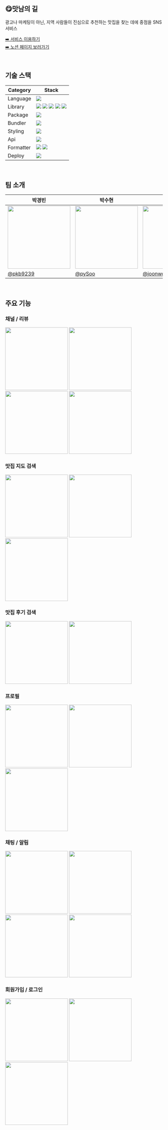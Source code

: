 ## 😋맛남의 길

광고나 마케팅이 아닌, 지역 사람들이 진심으로 추천하는 맛집을 찾는 데에 중점을 SNS 서비스

[➡️ 서비스 이용하기](https://matnam.vercel.app)  
[➡️ 노션 페이지 보러가기](https://www.notion.so/prgrms/746ea06f80fe4d94b9f56f9d860f3b10)

<br />

## 기술 스택

| Category  | Stack                                                                                                                                                                                                                                                                                                                                                                                                                                                                   |
| --------- | ----------------------------------------------------------------------------------------------------------------------------------------------------------------------------------------------------------------------------------------------------------------------------------------------------------------------------------------------------------------------------------------------------------------------------------------------------------------------- |
| Language  | <img src="https://img.shields.io/badge/TypeScript-3178C6?logo=TypeScript&logoColor=white"/>                                                                                                                                                                                                                                                                                                                                                                             |
| Library   | <img src="https://img.shields.io/badge/React-61DAFB?logo=React&logoColor=white"/> <img src="https://img.shields.io/badge/React Query-FF4154?logo=React Query&logoColor=white"/> <img src="https://img.shields.io/badge/React Router-CA4245?logo=React Router&logoColor=white"/> <img src="https://img.shields.io/badge/React%20Hook%20Form-EC5990?logo=reacthookform&logoColor=fff"/> <img src="https://img.shields.io/badge/Recoil-3578E5?logo=recoil&logoColor=fff"/> |
| Package   | <img src="https://img.shields.io/badge/Yarn-2C8EBB?logo=yarn&logoColor=fff"/>                                                                                                                                                                                                                                                                                                                                                                                           |
| Bundler   | <img src="https://img.shields.io/badge/vite-646CFF?logo=Vite&logoColor=white"/>                                                                                                                                                                                                                                                                                                                                                                                         |
| Styling   | <img src="https://img.shields.io/badge/emotion-DB7093?logo=styledcomponents&logoColor=fff"/>                                                                                                                                                                                                                                                                                                                                                                            |
| Api       | <img src="https://img.shields.io/badge/axios-5A29E4?logo=axios&logoColor=white"/>                                                                                                                                                                                                                                                                                                                                                                                       |
| Formatter | <img src="https://img.shields.io/badge/eslint-4B32C3?logo=eslint&logoColor=white"/> <img src="https://img.shields.io/badge/prettier-F7B93E?logo=prettier&logoColor=white"/>                                                                                                                                                                                                                                                                                             |
| Deploy    | <img src="https://img.shields.io/badge/Vercel-000000?logo=vercel&logoColor=white"/>                                                                                                                                                                                                                                                                                                                                                                                     |

<br />

## 팀 소개

<table>
  <thead>
    <tr >
      <th style="text-align:center;" >박경빈</th>
      <th style="text-align:center;" >박수현</th>
      <th style="text-align:center;" >백준원</th>
      <th style="text-align:center;" >윤상민</th>
      <th style="text-align:center;" >하송희</th>
    </tr>
  </thead>
  <tbody>
    <tr>
      <td><img width="200" src="https://avatars.githubusercontent.com/pkb9239" /></td>
      <td><img width="200" src="https://avatars.githubusercontent.com/pySoo" /></td>
      <td><img width="200" src="https://avatars.githubusercontent.com/joonwonBaek" /></td>
      <td><img width="200" src="https://avatars.githubusercontent.com/nimgnas" /></td>
      <td><img width="200" src="https://avatars.githubusercontent.com/Songhee99" /></td>
    </tr>
    <tr>
      <td><a href="https://github.com/pkb9239">@pkb9239</a></td>
      <td><a href="https://github.com/pySoo">@pySoo</a></td>
      <td><a href="https://github.com/joonwonBaek">@joonwonBaek</a></td>
      <td><a href="https://github.com/nimgnas">@nimgnas</a></td>
      <td><a href="https://github.com/Songhee99">@Songhee99</a></td>
    </tr>
  </tbody>
</table>

<br />

## 주요 기능

### 채널 / 리뷰

<div style={{ display: 'flex'}}>
  <img width="200" src="https://github.com/prgrms-fe-devcourse/FEDC5_MatNam_Ducki/assets/44563138/f5351118-28a8-4c19-9576-165d5608ec18" />
  <img width="200" src="https://github.com/prgrms-fe-devcourse/FEDC5_MatNam_Ducki/assets/44563138/ec2150ea-77d9-4417-8339-f3878bb29fcd" />
  <img width="200" src="https://github.com/prgrms-fe-devcourse/FEDC5_MatNam_Ducki/assets/44563138/3302dd16-0caf-4d8d-a8b1-bb514d33ab46"/>
  <img width="200" src="https://github.com/prgrms-fe-devcourse/FEDC5_MatNam_Ducki/assets/44563138/4e8d1504-dab4-44e6-95ac-73caab84e518" />
</div>

### 맛집 지도 검색

<div style={{ display: 'flex'; gap: "10"}}>
  <img width="200" src="https://github.com/prgrms-fe-devcourse/FEDC5_MatNam_Ducki/assets/55135881/64ea1bbb-4a2e-4695-8945-cc9431f81128">
  <img width="200" src="https://github.com/prgrms-fe-devcourse/FEDC5_MatNam_Ducki/assets/55135881/6c52ca23-36f4-4844-9b0e-2947049f0f9c">
  <img width="200" src="https://github.com/prgrms-fe-devcourse/FEDC5_MatNam_Ducki/assets/55135881/1e8e7f5b-1252-45c7-83d6-1bd8dfad0e11">
</div>

### 맛집 후기 검색

<div style={{ display: 'flex'; gap: "10"}}>
  <img width="200" src="https://github.com/prgrms-fe-devcourse/FEDC5_MatNam_Ducki/assets/55135881/f129e5e5-84ca-469f-8365-9ef6cc190b17">
  <img width="200" src="https://github.com/prgrms-fe-devcourse/FEDC5_MatNam_Ducki/assets/55135881/1485ac8c-fdaf-4f6d-af68-129bd405e9bf">
</div>

### 프로필

<div style={{ display: 'flex'}}>
  <img width="200" src="https://github.com/prgrms-fe-devcourse/FEDC5_MatNam_Ducki/assets/44563138/d6ba45c3-5f73-4bd9-bf46-4d9cd2d0ecff" />
  <img width="200" src="https://github.com/prgrms-fe-devcourse/FEDC5_MatNam_Ducki/assets/44563138/b8631bba-0d12-47f1-aa4c-a2179e2578f8" />
  <img width="200" src="https://github.com/prgrms-fe-devcourse/FEDC5_MatNam_Ducki/assets/44563138/7af055ff-9b65-4f7b-b65d-7b57520d92f7"/>
</div>

### 채팅 / 알림

<div style={{ display: 'flex'; gap: "10"}}>
  <img width="200" src="https://github.com/prgrms-fe-devcourse/FEDC5_MatNam_Ducki/assets/55135881/17d26bf3-a11e-4ecf-a310-823b9e31eb19">
  <img width="200" src="https://github.com/prgrms-fe-devcourse/FEDC5_MatNam_Ducki/assets/55135881/7fae31f0-28c3-4978-a7ab-5d7beede02c7">
  <img width="200" src="https://github.com/prgrms-fe-devcourse/FEDC5_MatNam_Ducki/assets/55135881/8e48abec-30c2-4f53-af3e-f8af61f17b2b">
  <img width="200" src="https://github.com/prgrms-fe-devcourse/FEDC5_MatNam_Ducki/assets/55135881/c6195959-f1c5-43a5-805a-f8f3b7d4189f">
</div>

### 회원가입 / 로그인

<div style={{ display: 'flex'; gap: "10"}}>
  <img width="200" src="https://github.com/prgrms-fe-devcourse/FEDC5_MatNam_Ducki/assets/55135881/fdadf238-792e-4f6d-b44d-e8c062af023c">
  <img width="200" src="https://github.com/prgrms-fe-devcourse/FEDC5_MatNam_Ducki/assets/55135881/b3120b2c-7987-4a8a-a3db-1ad31886eefd">
  <img width="200" src="https://github.com/prgrms-fe-devcourse/FEDC5_MatNam_Ducki/assets/55135881/916a91b2-62f9-4cef-9865-955fedd1bc81">
</div>

